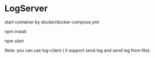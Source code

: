 # LogServer
start container by docker/docker-compose.yml

npm install

npm start

Note: you can use log-client ( it support send log and send log from file): 
